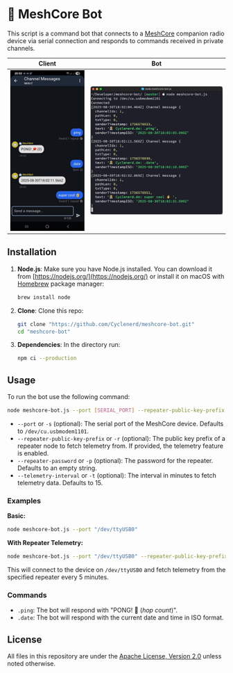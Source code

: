 # 🤖 MeshCore Bot

This script is a command bot that connects to a [MeshCore](https://github.com/meshcore-dev/MeshCore) companion radio device via serial connection and responds to commands received in private channels.

| Client | Bot |
|--------|-----|
| ![Screenshot: Client](./img/screenshot-client.jpg) | ![Screenshot: Bot Log](./img/screenshot-bot.png) |

## Installation

1.  **Node.js**: Make sure you have Node.js installed. You can download it from [https://nodejs.org/](https://nodejs.org/) or install it on macOS with [Homebrew](https://brew.sh/) package manager:

    ```bash
    brew install node
    ```

1.  **Clone**: Clone this repo:

    ```bash
    git clone "https://github.com/Cyclenerd/meshcore-bot.git"
    cd "meshcore-bot"
    ```

1.  **Dependencies**: In the directory run:

    ```bash
    npm ci --production
    ```

## Usage

To run the bot use the following command:

```bash
node meshcore-bot.js --port [SERIAL_PORT] --repeater-public-key-prefix [REPEATER_PUBLIC_KEY_PREFIX] --repeater-password [REPEATER_PASSWORD] --telemetry-interval [TELEMETRY_INTERVAL_MINUTES]
```

-   `--port` or `-s` (optional): The serial port of the MeshCore device. Defaults to `/dev/cu.usbmodem1101`.
-   `--repeater-public-key-prefix` or `-r` (optional): The public key prefix of a repeater node to fetch telemetry from. If provided, the telemetry feature is enabled.
-   `--repeater-password` or `-p` (optional): The password for the repeater. Defaults to an empty string.
-   `--telemetry-interval` or `-t` (optional): The interval in minutes to fetch telemetry data. Defaults to 15.

### Examples

**Basic:**
```bash
node meshcore-bot.js --port "/dev/ttyUSB0"
```

**With Repeater Telemetry:**
```bash
node meshcore-bot.js --port "/dev/ttyUSB0" --repeater-public-key-prefix "935c6b694200644710a374c250c76f7aed9ec2ff3e60261447d4eda7c246ce5d" --repeater-password "your-password" --telemetry-interval 5
```
This will connect to the device on `/dev/ttyUSB0` and fetch telemetry from the specified repeater every 5 minutes.

### Commands

-   `.ping`: The bot will respond with "PONG! 🏓 (*hop count*)".
-   `.date`: The bot will respond with the current date and time in ISO format.

## License

All files in this repository are under the [Apache License, Version 2.0](LICENSE) unless noted otherwise.
